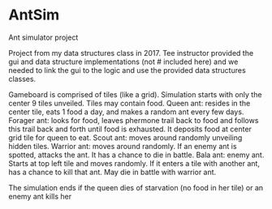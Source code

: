 # AntSim
Ant simulator project

Project from my data structures class in 2017. Tee instructor provided the gui and data structure implementations (not # included here) and we needed to link the gui to the logic and use the provided data structures classes.

Gameboard is comprised of tiles (like a grid). Simulation starts with only the center 9 tiles unveiled. Tiles may contain food.
Queen ant: resides in the center tile, eats 1 food a day, and makes a random ant every few days.
Forager ant: looks for food, leaves phermone trail back to food and follows this trail back and forth until food is exhausted. It deposits 
food at center grid tile for queen to eat.
Scout ant: moves around randomly unveiling hidden tiles.
Warrior ant: moves around randomly. If an enemy ant is spotted, attacks the ant. It has a chance to die in battle.
Bala ant: enemy ant. Starts at top left tile and moves randomly. If it enters a tile with another ant, has a chance to kill that ant. May die in battle with warrior ant.

The simulation ends if the queen dies of starvation (no food in her tile) or an enemy ant kills her
